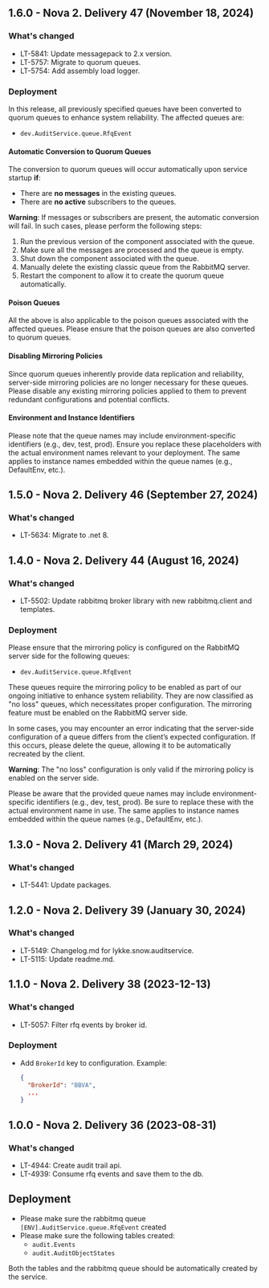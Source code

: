 ## 1.6.0 - Nova 2. Delivery 47 (November 18, 2024)
### What's changed
* LT-5841: Update messagepack to 2.x version.
* LT-5757: Migrate to quorum queues.
* LT-5754: Add assembly load logger.

### Deployment
In this release, all previously specified queues have been converted to quorum queues to enhance system reliability. The affected queues are:
- `dev.AuditService.queue.RfqEvent`

#### Automatic Conversion to Quorum Queues
The conversion to quorum queues will occur automatically upon service startup **if**:
* There are **no messages** in the existing queues.
* There are **no active** subscribers to the queues.

**Warning**: If messages or subscribers are present, the automatic conversion will fail. In such cases, please perform the following steps:
1. Run the previous version of the component associated with the queue.
1. Make sure all the messages are processed and the queue is empty.
1. Shut down the component associated with the queue.
1. Manually delete the existing classic queue from the RabbitMQ server.
1. Restart the component to allow it to create the quorum queue automatically.

#### Poison Queues
All the above is also applicable to the poison queues associated with the affected queues. Please ensure that the poison queues are also converted to quorum queues.

#### Disabling Mirroring Policies
Since quorum queues inherently provide data replication and reliability, server-side mirroring policies are no longer necessary for these queues. Please disable any existing mirroring policies applied to them to prevent redundant configurations and potential conflicts.

#### Environment and Instance Identifiers
Please note that the queue names may include environment-specific identifiers (e.g., dev, test, prod). Ensure you replace these placeholders with the actual environment names relevant to your deployment. The same applies to instance names embedded within the queue names (e.g., DefaultEnv, etc.).

## 1.5.0 - Nova 2. Delivery 46 (September 27, 2024)
### What's changed
* LT-5634: Migrate to .net 8.


## 1.4.0 - Nova 2. Delivery 44 (August 16, 2024)
### What's changed
* LT-5502: Update rabbitmq broker library with new rabbitmq.client and templates.

### Deployment
Please ensure that the mirroring policy is configured on the RabbitMQ server side for the following queues:
- `dev.AuditService.queue.RfqEvent`

These queues require the mirroring policy to be enabled as part of our ongoing initiative to enhance system reliability. They are now classified as "no loss" queues, which necessitates proper configuration. The mirroring feature must be enabled on the RabbitMQ server side.

In some cases, you may encounter an error indicating that the server-side configuration of a queue differs from the client’s expected configuration. If this occurs, please delete the queue, allowing it to be automatically recreated by the client.

**Warning**: The "no loss" configuration is only valid if the mirroring policy is enabled on the server side.

Please be aware that the provided queue names may include environment-specific identifiers (e.g., dev, test, prod). Be sure to replace these with the actual environment name in use. The same applies to instance names embedded within the queue names (e.g., DefaultEnv, etc.).

## 1.3.0 - Nova 2. Delivery 41 (March 29, 2024)
### What's changed
* LT-5441: Update packages.


## 1.2.0 - Nova 2. Delivery 39 (January 30, 2024)
### What's changed
* LT-5149: Changelog.md for lykke.snow.auditservice.
* LT-5115: Update readme.md.


## 1.1.0 - Nova 2. Delivery 38 (2023-12-13)
### What's changed
* LT-5057: Filter rfq events by broker id.

### Deployment
* Add `BrokerId` key to configuration. Example:
  ```json
  {
    "BrokerId": "BBVA",
    ...
  }
  ```

## 1.0.0 - Nova 2. Delivery 36 (2023-08-31)
### What's changed
* LT-4944: Create audit trail api.
* LT-4939: Consume rfq events and save them to the db.

## Deployment
* Please make sure the rabbitmq queue `[ENV].AuditService.queue.RfqEvent` created
* Please make sure the following tables created:
  * `audit.Events`
  * `audit.AuditObjectStates` 

Both the tables and the rabbitmq queue should be automatically created by the service.
